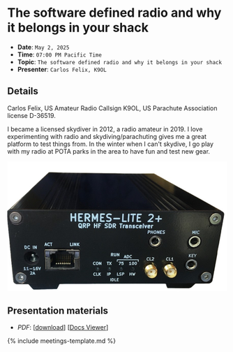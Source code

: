 # The software defined radio and why it belongs in your shack

* **Date**: `May 2, 2025`
* **Time**: `07:00 PM Pacific Time`
* **Topic**: `The software defined radio and why it belongs in your shack`
* **Presenter**: `Carlos Felix, K9OL`

## Details

Carlos Felix, US Amateur Radio Callsign K9OL, US Parachute Association license D-36519.

I became a licensed skydiver in 2012, a radio amateur in 2019. I love experimenting with radio and skydiving/parachuting gives me a great platform to test things from. In the winter when I can't skydive, I go play with my radio at POTA parks in the area to have fun and test new gear.

![Hermes Lite](/meetings/2025/Hermes_Lite-2.jpg)

## Presentation materials

* *PDF*: [[download](https://github.com/PAARA-org/paara.org-attachments/blob/main/meetings/2025/202505-SDRs-Good-Quality.pdf?raw=true)] [[Docs Viewer](https://docs.google.com/viewer?url=https://github.com/PAARA-org/paara.org-attachments/blob/main/meetings/2025/202505-SDRs-Good-Quality.pdf?raw=true)]

{% include meetings-template.md %}

